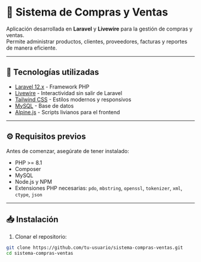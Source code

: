 # 🛒 Sistema de Compras y Ventas

Aplicación desarrollada en **Laravel** y **Livewire** para la gestión de compras y ventas.  
Permite administrar productos, clientes, proveedores, facturas y reportes de manera eficiente.

---

## 🚀 Tecnologías utilizadas

- [Laravel 12.x](https://laravel.com/) - Framework PHP
- [Livewire](https://laravel-livewire.com/) - Interactividad sin salir de Laravel
- [Tailwind CSS](https://tailwindcss.com/) - Estilos modernos y responsivos
- [MySQL](https://www.mysql.com/) - Base de datos
- [Alpine.js](https://alpinejs.dev/) - Scripts livianos para el frontend

---

## ⚙️ Requisitos previos

Antes de comenzar, asegúrate de tener instalado:

- PHP >= 8.1
- Composer
- MySQL
- Node.js y NPM
- Extensiones PHP necesarias: `pdo`, `mbstring`, `openssl`, `tokenizer`, `xml`, `ctype`, `json`

---

## 📥 Instalación

1. Clonar el repositorio:

```bash
git clone https://github.com/tu-usuario/sistema-compras-ventas.git
cd sistema-compras-ventas
```
